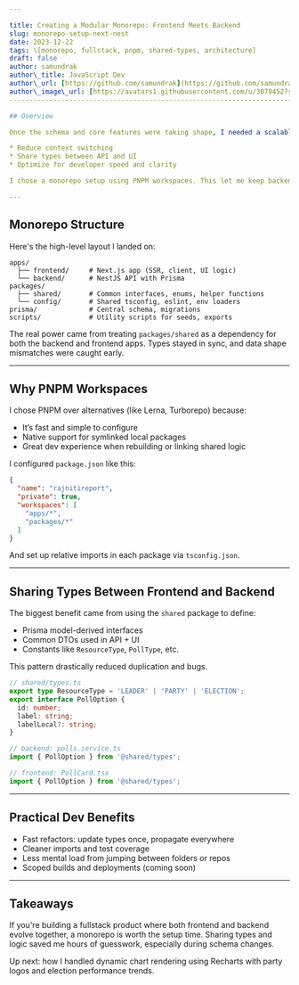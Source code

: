 ```yaml
---

title: Creating a Modular Monorepo: Frontend Meets Backend
slug: monorepo-setup-next-nest
date: 2023-12-22
tags: \[monorepo, fullstack, pnpm, shared-types, architecture]
draft: false
author: samundrak
author\_title: JavaScript Dev
author\_url: [https://github.com/samundrak](https://github.com/samundrak)
author\_image\_url: [https://avatars1.githubusercontent.com/u/3079452?s=460\&u=e5bd48488cb71b665ea5403192c6b8a963644a08\&v=4](https://avatars1.githubusercontent.com/u/3079452?s=460&u=e5bd48488cb71b665ea5403192c6b8a963644a08&v=4)
------------------------------------------------------------------------------------------------------------------------------------------------------------------------------------------------------------------------------------

## Overview

Once the schema and core features were taking shape, I needed a scalable way to manage both frontend and backend in a single codebase. My goals were:

* Reduce context switching
* Share types between API and UI
* Optimize for developer speed and clarity

I chose a monorepo setup using PNPM workspaces. This let me keep backend (NestJS), frontend (Next.js), and shared types/utilities in separate packages—but in one unified repository.

---
```


## Monorepo Structure

Here's the high-level layout I landed on:

```
apps/
  ├── frontend/     # Next.js app (SSR, client, UI logic)
  └── backend/      # NestJS API with Prisma
packages/
  ├── shared/       # Common interfaces, enums, helper functions
  └── config/       # Shared tsconfig, eslint, env loaders
prisma/             # Central schema, migrations
scripts/            # Utility scripts for seeds, exports
```
<!-- truncate    -->
The real power came from treating `packages/shared` as a dependency for both the backend and frontend apps. Types stayed in sync, and data shape mismatches were caught early.

---

## Why PNPM Workspaces

I chose PNPM over alternatives (like Lerna, Turborepo) because:

* It’s fast and simple to configure
* Native support for symlinked local packages
* Great dev experience when rebuilding or linking shared logic

I configured `package.json` like this:

```json
{
  "name": "rajnitireport",
  "private": true,
  "workspaces": [
    "apps/*",
    "packages/*"
  ]
}
```

And set up relative imports in each package via `tsconfig.json`.

---

## Sharing Types Between Frontend and Backend

The biggest benefit came from using the `shared` package to define:

* Prisma model-derived interfaces
* Common DTOs used in API + UI
* Constants like `ResourceType`, `PollType`, etc.

This pattern drastically reduced duplication and bugs.

```ts
// shared/types.ts
export type ResourceType = 'LEADER' | 'PARTY' | 'ELECTION';
export interface PollOption {
  id: number;
  label: string;
  labelLocal?: string;
}
```

```ts
// backend: polls.service.ts
import { PollOption } from '@shared/types';

// frontend: PollCard.tsx
import { PollOption } from '@shared/types';
```

---

## Practical Dev Benefits

* Fast refactors: update types once, propagate everywhere
* Cleaner imports and test coverage
* Less mental load from jumping between folders or repos
* Scoped builds and deployments (coming soon)

---

## Takeaways

If you're building a fullstack product where both frontend and backend evolve together, a monorepo is worth the setup time. Sharing types and logic saved me hours of guesswork, especially during schema changes.

Up next: how I handled dynamic chart rendering using Recharts with party logos and election performance trends.
